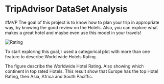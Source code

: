 # TripAdvisor DataSet Analysis
#MVP
The goal of this project is to know how to plan your trip in appropriate way, by knowing the good review on the Hotels. Also, you can explore what makes a great hotel and maybe even use this model in your travels! 

 ![Rating](https://user-images.githubusercontent.com/93079353/142282742-806b0c2d-28fe-48b1-a0b8-ab40bd77f97b.png)


To start exploring this goal, I used a categorical plot with more than one feature to describe World wide Hotels Rating .

The figure describe the Worldwide Hotel Rating. Also showing which continent in top rated Hotels.
This result show that Europe has the top Hotel Rating, then Asia, Africa and South Paciffic.
